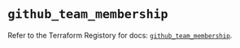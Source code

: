 # `github_team_membership`

Refer to the Terraform Registory for docs: [`github_team_membership`](https://registry.terraform.io/providers/integrations/github/5.26.0/docs/resources/team_membership).
